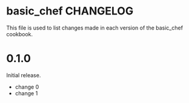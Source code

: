 # basic_chef CHANGELOG

This file is used to list changes made in each version of the basic_chef cookbook.

# 0.1.0

Initial release.

- change 0
- change 1

